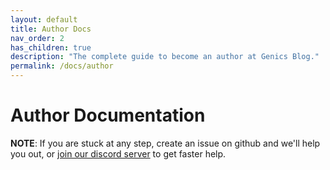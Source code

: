 ```yaml
---
layout: default
title: Author Docs
nav_order: 2
has_children: true
description: "The complete guide to become an author at Genics Blog."
permalink: /docs/author
---
```


# Author Documentation

**NOTE**: If you are stuck at any step, create an issue on github and we'll help you out, or [join our discord server](https://discord.gg/qQEsNkF7F6) to get faster help.
